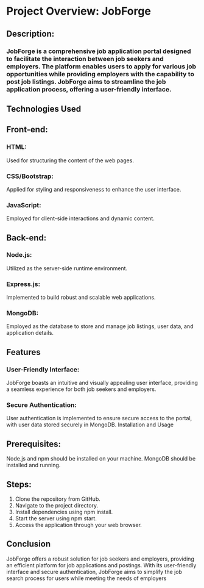 # Project Overview: JobForge
## Description:
### JobForge is a comprehensive job application portal designed to facilitate the interaction between job seekers and employers. The platform enables users to apply for various job opportunities while providing employers with the capability to post job listings. JobForge aims to streamline the job application process, offering a user-friendly interface.
## Technologies Used
## Front-end:
### HTML:
Used for structuring the content of the web pages.
### CSS/Bootstrap: 
Applied for styling and responsiveness to enhance the user interface.
### JavaScript: 
Employed for client-side interactions and dynamic content.
## Back-end:
### Node.js:
Utilized as the server-side runtime environment.
### Express.js: 
Implemented to build robust and scalable web applications.
### MongoDB: 
Employed as the database to store and manage job listings, user data, and application details.
## Features
### User-Friendly Interface:
JobForge boasts an intuitive and visually appealing user interface, providing a seamless experience for both job seekers and employers.

### Secure Authentication:
User authentication is implemented to ensure secure access to the portal, with user data stored securely in MongoDB.
Installation and Usage
## Prerequisites:
Node.js and npm should be installed on your machine.
MongoDB should be installed and running.
## Steps:
1. Clone the repository from GitHub.
2. Navigate to the project directory.
3. Install dependencies using npm install.
4. Start the server using npm start.
5. Access the application through your web browser.
## Conclusion
JobForge offers a robust solution for job seekers and employers, providing an efficient platform for job applications and postings. With its user-friendly interface and secure authentication, JobForge aims to simplify the job search process for users while meeting the needs of employers
